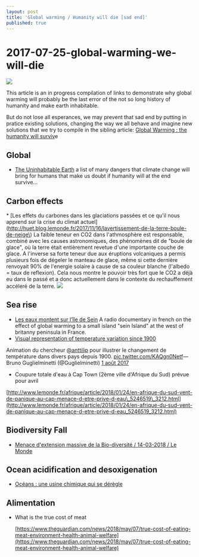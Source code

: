```yaml
---
layout: post
title: 'Global warming / Humanity will die [sad end]'
published: true
---
```


# 2017-07-25-global-warming-we-will-die

![](https://github.com/sinsunsan/dev-wiki/tree/e91a89337cb472fad5198a7110a0eaa8d63d66f5/images/global-warming-ile-de-sein.jpg)

This article is an in progress compilation of links to demonstrate why global warming will probably be the last error of the not so long history of humanity and make earth inhabitable.

But do not lose all esperances, we may prevent that sad end by putting in pratice existing solutions, changing the way we all behave and imagine new solutions that we try to compile in the sibling article: [Global Warming : the humanity will surviv](http://dev.sebastienlucas.com/global-warming-we-will-survive)e

## Global <a id="global"></a>

* [The Uninhabitable Earth](http://nymag.com/daily/intelligencer/2017/07/climate-change-earth-too-hot-for-humans.html) a list of many dangers that climate change will bring for humans that make us doubt if humanity will at the end survive...

## Carbon effects <a id="carbon"></a>

 \* \[Les effets du carbones dans les glaciations passées et ce qu'il nous apprend sur la crise du climat actuel\]\(http://huet.blog.lemonde.fr/2017/11/16/lavertissement-de-la-terre-boule-de-neige\) La faible teneur en CO2 dans l'athmosphère est responsable, combiné avec les causes astronomiques, des phénomènes dit de "boule de glace", où la terre était entièrement revetue d'une importante couche de glace. A l'inverse sa forte teneur due aux éruptions volcaniques a permis plusieurs fois de dégeler le manteau de glace, même si cette dernière renvoyait 90% de l'energie solaire à cause de sa couleur blanche \(l'albedo = taux de reflexion\). Cela nous montre le pouvoir très fort que le CO2 a déjà eu dans le passé et a donc actuellement dans le contexte du rechauffement accéleré de la terre. ![](https://github.com/sinsunsan/dev-wiki/tree/e91a89337cb472fad5198a7110a0eaa8d63d66f5/images/carbon-emission-2017.png)

## Sea rise <a id="sea-rise"></a>

* [Les eaux montent sur l’île de Sein](https://www.franceculture.fr/emissions/lheure-du-documentaire/lheure-du-documentaire-lundi-24-juillet-2017) A radio documentary in french on the effect of global warming to a small island "sein Island" at the west of britanny peninsula in France.
* [Visual representation of temperature variation since 1900](https://twitter.com/Guglielminetti/status/892351408250531840)

Animation du chercheur [@anttilip](https://twitter.com/anttilip) pour illustrer le changement de température dans divers pays depuis 1900. [pic.twitter.com/KAQgn0Netf](https://t.co/KAQgn0Netf)— Bruno Guglielminetti \(@Guglielminetti\) [1 août 2017](https://twitter.com/Guglielminetti/status/892351408250531840)

* Coupure totale d'eau à Cap Town \(2ème ville d'Afrique du Sud\) prévue pour avril 

[http://www.lemonde.fr/afrique/article/2018/01/24/en-afrique-du-sud-vent-de-panique-au-cap-menace-d-etre-prive-d-eau\_5246519\_3212.html](http://www.lemonde.fr/afrique/article/2018/01/24/en-afrique-du-sud-vent-de-panique-au-cap-menace-d-etre-prive-d-eau_5246519_3212.html)

## Biodiversity Fall <a id="biodiversity"></a>

* [Menace d'extension massive de la Bio-diversité / 14-03-2018 / Le Monde](http://www.lemonde.fr/biodiversite/article/2018/03/14/face-au-choc-climatique-la-biodiversite-menacee-d-extinctions-massives_5270456_1652692.html)

## Ocean acidification and desoxigenation <a id="ocean"></a>

* [Océans : une usine chimique qui se dérègle](https://www.franceculture.fr/emissions/la-methode-scientifique/la-methode-scientifique-du-mardi-13-mars-2018)

## Alimentation <a id="alimentation"></a>

* What is the true cost of meat

  [https://www.theguardian.com/news/2018/may/07/true-cost-of-eating-meat-environment-health-animal-welfare](https://www.theguardian.com/news/2018/may/07/true-cost-of-eating-meat-environment-health-animal-welfare)

